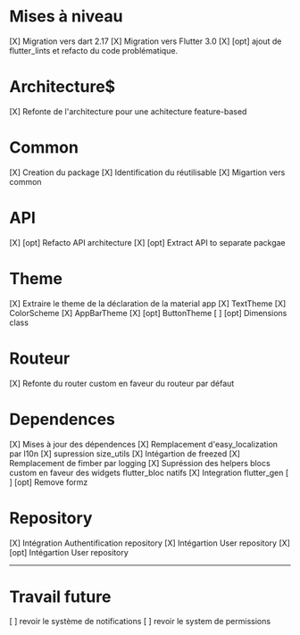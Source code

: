 # Mises à niveau
[X] Migration vers dart 2.17
[X] Migration vers Flutter 3.0
[X] [opt] ajout de flutter_lints et refacto du code problématique.

# Architecture$
[X] Refonte de l'architecture pour une achitecture feature-based

# Common
[X] Creation du package
[X] Identification du réutilisable
[X] Migartion vers common

# API
[X] [opt] Refacto API architecture
[X] [opt] Extract API to separate packgae

# Theme
[X] Extraire le theme de la déclaration de la material app
[X] TextTheme
[X] ColorScheme
[X] AppBarTheme
[X] [opt] ButtonTheme
[ ] [opt] Dimensions class

# Routeur
[X] Refonte du router custom en faveur du routeur par défaut

# Dependences
[X] Mises à jour des dépendences 
[X] Remplacement d'easy_localization par l10n
[X] supression size_utils
[X] Intégartion de freezed
[X] Remplacement de fimber par logging
[X] Supréssion des helpers blocs custom en faveur des widgets flutter_bloc natifs
[X] Integration flutter_gen
[ ] [opt] Remove formz

# Repository
[X] Intégration Authentification repository
[X] Intégartion User repository
[X] [opt] Intégartion User repository

----

# Travail future
[ ] revoir le système de notifications
[ ] revoir le system de permissions

